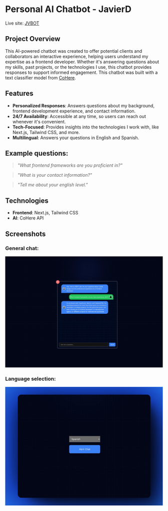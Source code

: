 # Personal AI Chatbot - JavierD

Live site: [JVBOT](https://jvbot.vercel.app/)

## Project Overview

This AI-powered chatbot was created to offer potential clients and collaborators an interactive experience, helping users understand my expertise as a frontend developer. Whether it's answering questions about my skills, past projects, or the technologies I use, this chatbot provides responses to support informed engagement. This chatbot was built with a text classifier model from [CoHere](https://cohere.com/).

## Features

- **Personalized Responses**: Answers questions about my background, frontend development experience, and contact information.
- **24/7 Availability**: Accessible at any time, so users can reach out whenever it's convenient.
- **Tech-Focused**: Provides insights into the technologies I work with, like Next.js, Tailwind CSS, and more.
- **Multilingual**: Answers your questions in English and Spanish.

## Example questions:

> _"What frontend frameworks are you proficient in?"_

> _"What is your contact information?"_

> _"Tell me about your english level."_

## Technologies

- **Frontend**: Next.js, Tailwind CSS
- **AI**: CoHere API

## Screenshots

### General chat:

![General chat](./public/general-jvbot-chat.jpg)

### Language selection:

![Language selection](./public/language-selection_shot.jpeg)
